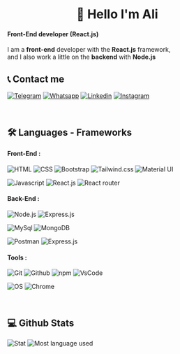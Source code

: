<h1 align='center'> 👋 Hello I'm Ali</h1> 

#### Front-End developer (React.js)
I am a **front-end** developer with the **React.js** framework, </br> and I also work a little on the **backend** with **Node.js**
</br>

## 📞 Contact me

[![Telegram](https://img.shields.io/badge/Telegram-2CA5E0?style=for-the-badge&logo=telegram&logoColor=white)](https://t.me/aliasad01)
[![Whatsapp](https://img.shields.io/badge/WhatsApp-25D366?style=for-the-badge&logo=whatsapp&logoColor=white)](https://wa.me/989103931258)
[![Linkedin](https://img.shields.io/badge/LinkedIn-0077B5?style=for-the-badge&logo=linkedin&logoColor=white)](https://#.com)
[![Instagram](https://img.shields.io/badge/Instagram-E4405F?style=for-the-badge&logo=instagram&logoColor=white)](https://#.com)

</br>

## 🛠 Languages - Frameworks

#### Front-End :

![HTML](https://img.shields.io/badge/HTML5-E34F26?style=for-the-badge&logo=html5&logoColor=white)
![CSS](https://img.shields.io/badge/CSS3-1572B6?style=for-the-badge&logo=css3&logoColor=white)
![Bootstrap](https://img.shields.io/badge/Bootstrap-563D7C?style=for-the-badge&logo=bootstrap&logoColor=white)
![Tailwind.css](https://img.shields.io/badge/Tailwind_CSS-38B2AC?style=for-the-badge&logo=tailwind-css&logoColor=white)
![Material UI](https://img.shields.io/badge/Material%20UI-007FFF?style=for-the-badge&logo=mui&logoColor=white)

![Javascript](https://img.shields.io/badge/JavaScript-323330?style=for-the-badge&logo=javascript&logoColor=F7DF1E)
![React.js](https://img.shields.io/badge/React-20232A?style=for-the-badge&logo=react&logoColor=61DAFB)
![React router](https://img.shields.io/badge/React_Router-20232A?style=for-the-badge&logo=react-router&logoColor=61DAFB)

#### Back-End :

![Node.js](https://img.shields.io/badge/Node.js-339933?style=for-the-badge&logo=nodedotjs&logoColor=white)
![Express.js](https://img.shields.io/badge/Express_js-000000?style=for-the-badge&logo=express&logoColor=white)

![MySql](https://img.shields.io/badge/MySQL-005C84?style=for-the-badge&logo=mysql&logoColor=white)
![MongoDB](https://img.shields.io/badge/MongoDB-4EA94B?style=for-the-badge&logo=mongodb&logoColor=white)

![Postman](https://img.shields.io/badge/Postman-FF6C37?style=for-the-badge&logo=Postman&logoColor=white)
![Express.js](https://img.shields.io/badge/Restful_api-000000?style=for-the-badge)

#### Tools :

![Git](https://img.shields.io/badge/GIT-E44C30?style=for-the-badge&logo=git&logoColor=white
)
![Github](https://img.shields.io/badge/GitHub-100000?style=for-the-badge&logo=github&logoColor=white)
![npm](https://img.shields.io/badge/npm-CB3837?style=for-the-badge&logo=npm&logoColor=white)
![VsCode](https://img.shields.io/badge/visual_studio_code-0088F1?style=for-the-badge&logo=visual%20studio%20code&logoColor=white)

![OS](https://img.shields.io/badge/Windows-0078D6?style=for-the-badge&logo=windows&logoColor=white)
![Chrome](https://img.shields.io/badge/Google_chrome-red?style=for-the-badge&logo=Google-chrome&logoColor=white)

</br>

## 💻 Github Stats

![Stat](https://github-readme-stats.vercel.app/api?username=MrAli001&theme=radical)
![Most language used](https://github-readme-stats.vercel.app/api/top-langs/?username=MrAli001&theme=radical)
